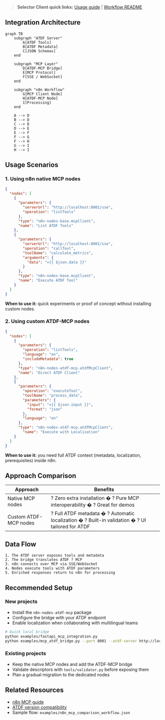 > **Selector Client quick links:** [Usage guide](../tool_selector.md#client-usage) | [Workflow README](../n8n-workflows/README.md#selector-client-quick-reference)

## Integration Architecture

```mermaid
graph TB
    subgraph "ATDF Server"
        A[ATDF Tools]
        B[ATDF Metadata]
        C[JSON Schemas]
    end

    subgraph "MCP Layer"
        D[ATDF-MCP Bridge]
        E[MCP Protocol]
        F[SSE / WebSocket]
    end

    subgraph "n8n Workflow"
        G[MCP Client Node]
        H[ATDF-MCP Node]
        I[Processing]
    end

    A --> D
    B --> D
    C --> D
    D --> E
    E --> F
    F --> G
    F --> H
    G --> I
    H --> I
```

## Usage Scenarios

### 1. Using n8n native MCP nodes

```json
{
  "nodes": [
    {
      "parameters": {
        "serverUrl": "http://localhost:8001/sse",
        "operation": "listTools"
      },
      "type": "n8n-nodes-base.mcpClient",
      "name": "List ATDF Tools"
    },
    {
      "parameters": {
        "serverUrl": "http://localhost:8001/sse",
        "operation": "callTool",
        "toolName": "calculate_metrics",
        "arguments": {
          "data": "={{ $json.data }}"
        }
      },
      "type": "n8n-nodes-base.mcpClient",
      "name": "Execute ATDF Tool"
    }
  ]
}
```

**When to use it:** quick experiments or proof of concept without installing custom nodes.

### 2. Using custom ATDF-MCP nodes

```json
{
  "nodes": [
    {
      "parameters": {
        "operation": "listTools",
        "language": "en",
        "includeMetadata": true
      },
      "type": "n8n-nodes-atdf-mcp.atdfMcpClient",
      "name": "Direct ATDF Client"
    },
    {
      "parameters": {
        "operation": "executeTool",
        "toolName": "process_data",
        "parameters": {
          "input": "={{ $json.input }}",
          "format": "json"
        },
        "language": "en"
      },
      "type": "n8n-nodes-atdf-mcp.atdfMcpClient",
        "name": "Execute with Localization"
    }
  ]
}
```

**When to use it:** you need full ATDF context (metadata, localization, prerequisites) inside n8n.

## Approach Comparison

| Approach | Benefits |
|----------|----------|
| Native MCP nodes | ? Zero extra installation � ? Pure MCP interoperability � ? Great for demos |
| Custom ATDF-MCP nodes | ? Full ATDF metadata � ? Automatic localization � ? Built-in validation � ? UI tailored for ATDF |

## Data Flow

```
1. The ATDF server exposes tools and metadata
2. The bridge translates ATDF ? MCP
3. n8n connects over MCP via SSE/WebSocket
4. Nodes execute tools with ATDF parameters
5. Enriched responses return to n8n for processing
```

## Recommended Setup

### New projects
- Install the `n8n-nodes-atdf-mcp` package
- Configure the bridge with your ATDF endpoint
- Enable localization when collaborating with multilingual teams

```bash
# Quick local bridge
python examples/fastapi_mcp_integration.py
python examples/mcp_atdf_bridge.py --port 8001 --atdf-server http://localhost:8000
```

### Existing projects
- Keep the native MCP nodes and add the ATDF-MCP bridge
- Validate descriptors with `tools/validator.py` before exposing them
- Plan a gradual migration to the dedicated nodes

## Related Resources
- [n8n MCP guide](n8n_mcp_server_guide.md)
- [ATDF version compatibility](version_compatibility.md)
- Sample flow: `examples/n8n_mcp_comparison_workflow.json`

